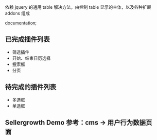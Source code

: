 依赖 jquery 的通用 table 解决方法，由控制 table 显示的主体，以及各种扩展 addons 组成

[documentation](https://chaogao.gitbooks.io/cdtable-book/content/);

## 已完成插件列表

* 筛选插件
* 开始、结束日历选择
* 搜索框
* 分页

## 待完成的插件列表

* 多选框
* 单选框


## Sellergrowth Demo 参考：cms -> 用户行为数据页面